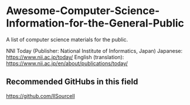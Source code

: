 # Awesome-Computer-Science-Information-for-the-General-Public

A list of computer science materials for the public.

NNI Today (Publisher: National Institute of Informatics, Japan)
Japanese: https://www.nii.ac.jp/today/
English (translation): https://www.nii.ac.jp/en/about/publications/today/


## Recommended GitHubs in this field
https://github.com/llSourcell

